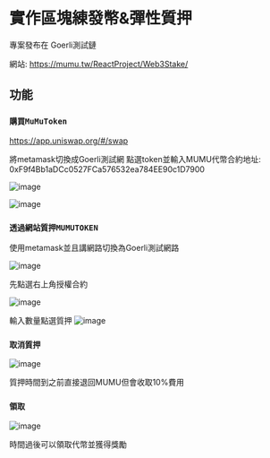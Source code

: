 # 實作區塊練發幣&彈性質押
專案發布在 Goerli測試鏈


網站: https://mumu.tw/ReactProject/Web3Stake/

## 功能

### `購買MuMuToken`

https://app.uniswap.org/#/swap


將metamask切換成Goerli測試網 點選token並輸入MUMU代幣合約地址: 0xF9f4Bb1aDCc0527FCa576532ea784EE90c1D7900


![image](https://user-images.githubusercontent.com/44767582/208250527-4987a6cb-1f4f-4cd8-928e-df89f9db3f37.png)



![image](https://user-images.githubusercontent.com/44767582/208250539-585168d1-70c9-45e3-a43b-4ce2a0e3394f.png)



### `透過網站質押MUMUTOKEN`

使用metamask並且講網路切換為Goerli測試網路



![image](https://user-images.githubusercontent.com/44767582/208250444-0ee137d6-258a-44b7-babe-6e686f963815.png)


先點選右上角授權合約 



![image](https://user-images.githubusercontent.com/44767582/208250569-03dd5e47-d14f-4638-9428-cdbcee5cfc12.png)


輸入數量點選質押
![image](https://user-images.githubusercontent.com/44767582/208250599-a7e6d645-f735-4d55-98f9-52e43044ee67.png)



### `取消質押`

![image](https://user-images.githubusercontent.com/44767582/208250621-bdbc0932-5dca-4ba9-91ad-f388986a3abd.png)

質押時間到之前直接退回MUMU但會收取10%費用


### `領取`

![image](https://user-images.githubusercontent.com/44767582/208250682-3b3083a9-f9ca-4e23-9200-bacbf36b0986.png)

時間過後可以領取代幣並獲得獎勵


